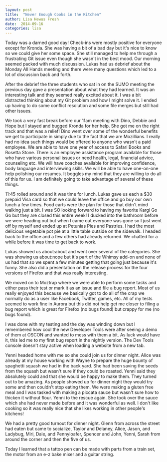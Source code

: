 ```yaml
---
layout: post
title:  "Never Enough Cooks in the Kitchen"
author: Lisa Hewus Fresh
date:  2014-09-16
categories: lisa
---
```


Today was a darned good day! Check-ins were mostly positive for everyone except for Kronda. She was having a bit of a bad day but it's nice to know so we could give her some space. She still managed to help me through a frustrating Git issue even though she wasn't in the best mood. Our morning seemed packed with much discussion. Lukas had us debrief about the Monday All Hands meeting and there were many questions which led to a lot of discussion back and forth.

After the debrief the three students who sat in on the SUMO meeting the previous day gave a presentation about what they had learned. It was an interesting talk and they seemed really excited about it. I was a bit distracted thinking about my Git problem and how I might solve it. I ended up having to do some conflict resolution and some file merges but still had other issues.

We took a very fast break before our 11am meeting with Dino, Debbie and Hope but I stayed and bugged Kronda for her help. She got me on the right track and that was a relief! Dino went over some of the wonderful benefits we get to participate in simply due to the fact that we are Mozillians. I really had no idea such things would be offered to anyone who wasn't a paid employee. We are able to have one year of access to Safari Books and Rosetta Stone. There is an employee assistance program available for those who have various personal issues or need health, legal, financial advice, counseling etc. We will have coaches available for improving confidence, body language and interviewing skills. We will be able to have one-on-one help polishing our resumes. It boggles my mind that they are willing to do all of this for us. I am definitely going to take advantage of several of these things.

11:45 rolled around and it was time for lunch. Lukas gave us each a $30 prepaid Visa card so that we could leave the office and go buy our own lunch a few times. Food carts were the plan for those that didn't mind walking just a bit. I was SO looking forward to having my favorite Kargi Go Go but they are closed this entire week! I ducked into the bathroom before we were heading out but when I came out everyone was gone so I just went off by myself and ended up at Petunias Pies and Pastries. I had the most delicious vegetable pot pie at a little table outside on the sidewalk. I headed back to the office and a few others had already returned. We chatted for a while before it was time to get back to work.

Lukas showed us about:about and went over several of the categories. She was showing us about:nope but it's part of the Whimsy add-on and none of us had that so we spent a few minutes getting that going just because it's funny. She also did a presentation on the release process for the four versions of Firefox and that was really interesting.

We moved on to Moztrap where we were able to perform some tasks and either pass their test or mark it as an issue and file a bug report. Most of us really enjoyed this because we basically got to do all of the crap we normally do as a user like Facebook, Twitter, games, etc. All of my tests seemed to work fine in Aurora but this did not help get me closer to filing a bug report which is great for Firefox (no bugs found) but crappy for me (no bugs found).

I was done with my testing and the day was winding down but I remembered how cool the new Developer Tools were after seeing a demo of them at OSCON and wanted to mess with them a bit. As luck would have it, this led me to my first bug report in the nightly version. The Dev Tools console doesn't stay active when loading a website from a new tab.

Yenni headed home with me so she could join us for dinner night. Alice was already at my house working with Wayne to prepare the huge bounty of spaghetti squash we had in the back yard. She had been saving the seeds from the squash but wasn't sure if they could be roasted. Yenni said they absolutely could and that she would be happy to make them. They turned out to be amazing. As people showed up for dinner night they would try some and then couldn't stop eating them. We were making a gluten free meal and I was tasked with making a piccata sauce but wasn't sure how to thicken it without flour. Yenni to the rescue again. She took over the sauce which she had never made before and it was wonderful as well. I don't like cooking so it was really nice that she likes working in other people's kitchens!

We had a pretty good turnout for dinner night. Glenn from across the street had eaten but came to socialize, Taylor and Delaney, Alice, Jason, and Ladybug, Miri, Dale, and Pennyloafer, Spencer and John, Yenni, Sarah from around the corner and then the five of us.

Today I learned that a tattoo pen can be made with parts from a train set, the motor from an e-z bake mixer and a guitar string.

